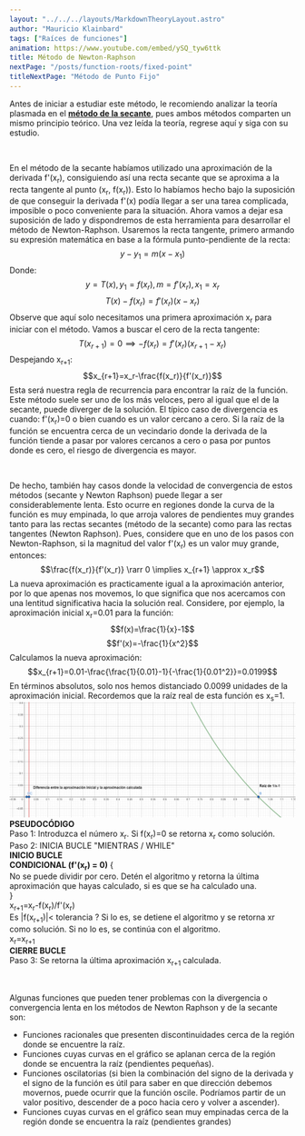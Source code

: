 ```yaml
---
layout: "../../../layouts/MarkdownTheoryLayout.astro"
author: "Mauricio Klainbard"
tags: ["Raíces de funciones"]
animation: https://www.youtube.com/embed/ySQ_tyw6ttk
title: Método de Newton-Raphson
nextPage: "/posts/function-roots/fixed-point"
titleNextPage: "Método de Punto Fijo"
---
```


Antes de iniciar a estudiar este método, le recomiendo analizar la teoría plasmada en el [**método de la secante**](/posts/function-roots/secant), pues ambos métodos comparten un mismo principio teórico. Una vez leída la teoría, regrese aquí y siga con su estudio.

<br/>

En el método de la secante habíamos utilizado una aproximación de la derivada f'(x<sub>r</sub>), consiguiendo así una recta secante que se aproxima a la recta tangente al punto (x<sub>r</sub>, f(x<sub>r</sub>)). Esto lo habíamos hecho bajo la suposición de que conseguir la derivada f'(x) podía llegar a ser una tarea complicada, imposible o poco conveniente para la situación. Ahora vamos a dejar esa suposición de lado y dispondremos de esta herramienta para desarrollar el método de Newton-Raphson. Usaremos la recta tangente, primero armando su expresión matemática en base a la fórmula punto-pendiente de la recta:
$$y-y_1=m(x-x_1)$$
Donde:
$$y=T(x), y_1=f(x_r), m=f'(x_r), x_1=x_r$$
$$T(x)-f(x_r)=f'(x_r)(x-x_r)$$
Observe que aquí solo necesitamos una primera aproximación x<sub>r</sub> para iniciar con el método. Vamos a buscar el cero de la recta tangente:
$$T(x_{r+1})=0 \implies -f(x_r)=f'(x_r)(x_{r+1}-x_r)$$
Despejando x<sub>r+1</sub>:
$$x_{r+1}=x_r-\frac{f(x_r)}{f'(x_r)}$$
Esta será nuestra regla de recurrencia para encontrar la raíz de la función. Este método suele ser uno de los más veloces, pero al igual que el de la secante, puede diverger de la solución. El típico caso de divergencia es cuando: f'(x<sub>r</sub>)=0 o bien cuando es un valor cercano a cero. Si la raíz de la función se encuentra cerca de un vecindario donde la derivada de la función tiende a pasar por valores cercanos a cero o pasa por puntos donde es cero, el riesgo de divergencia es mayor.

<br/>

De hecho, también hay casos donde la velocidad de convergencia de estos métodos (secante y Newton Raphson) puede llegar a ser considerablemente lenta. Esto ocurre en regiones donde la curva de la función es muy empinada, lo que arroja valores de pendientes muy grandes tanto para las rectas secantes (método de la secante) como para las rectas tangentes (Newton Raphson). Pues, considere que en uno de los pasos con Newton-Raphson, si la magnitud del valor f'(x<sub>r</sub>) es un valor muy grande, entonces:
$$\frac{f(x_r)}{f'(x_r)} \rarr 0 \implies x_{r+1} \approx x_r$$
La nueva aproximación es practicamente igual a la aproximación anterior, por lo que apenas nos movemos, lo que significa que nos acercamos con una lentitud significativa hacia la solución real. Considere, por ejemplo, la aproximación inicial x<sub>r</sub>=0.01 para la función:
$$f(x)=\frac{1}{x}-1$$
$$f'(x)=-\frac{1}{x^2}$$
Calculamos la nueva aproximación:
$$x_{r+1}=0.01-\frac{\frac{1}{0.01}-1}{-\frac{1}{0.01^2}}=0.0199$$
En términos absolutos, solo nos hemos distanciado 0.0099 unidades de la aproximación inicial. Recordemos que la raíz real de esta función es x<sub>s</sub>=1. 
![Ejemplo convergencia lenta de Newton Raphson](../../../../public/example-newton-raphson.png)
**PSEUDOCÓDIGO**
<br/>
Paso 1: Introduzca el número x<sub>r</sub>. Si f(x<sub>r</sub>)=0 se retorna x<sub>r</sub> como solución.
<br/>
Paso 2: INICIA BUCLE "MIENTRAS / WHILE"
<br/>
**INICIO BUCLE**
<br/>
**CONDICIONAL (f'(x<sub>r</sub>) = 0)** {
    <br/>
    No se puede dividir por cero. Detén el algoritmo y retorna la última aproximación que hayas calculado, si es que se ha calculado una.
    <br/>
}
<br/>
x<sub>r+1</sub>=x<sub>r</sub>-f(x<sub>r</sub>)/f'(x<sub>r</sub>)
<br/>
Es |f(x<sub>r+1</sub>)|< tolerancia ? Si lo es, se detiene el algoritmo y se retorna xr como solución. Si no lo es, se continúa con el algoritmo.
<br/>
x<sub>r</sub>=x<sub>r+1</sub>
<br/>
**CIERRE BUCLE**
<br/>
Paso 3: Se retorna la última aproximación x<sub>r+1</sub> calculada.

<br/>

Algunas funciones que pueden tener problemas con la divergencia o convergencia lenta en los métodos de Newton Raphson y de la secante son:
* Funciones racionales que presenten discontinuidades cerca de la región donde se encuentre la raíz.
* Funciones cuyas curvas en el gráfico se aplanan cerca de la región donde se encuentra la raíz (pendientes pequeñas).
* Funciones oscilatorias (si bien la combinación del signo de la derivada y el signo de la función es útil para saber en que dirección debemos movernos, puede ocurrir que la función oscile. Podríamos partir de un valor positivo, descender de a poco hacia cero y volver a ascender).
* Funciones cuyas curvas en el gráfico sean muy empinadas cerca de la región donde se encuentra la raíz (pendientes grandes)
